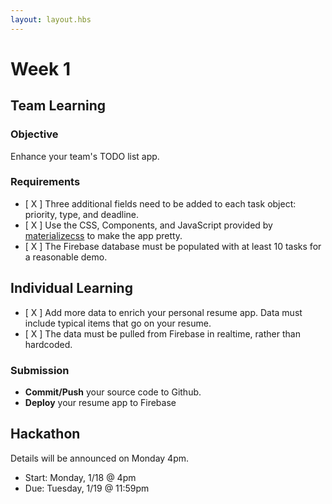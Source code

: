 ```yaml
---
layout: layout.hbs
---
```


# Week 1

## Team Learning

### Objective

Enhance your team's TODO list app.

### Requirements

* [ X ] Three additional fields need to be added to each task object: priority, type, and deadline.
* [ X ] Use the CSS, Components, and JavaScript provided by [materializecss](http://materializecss.com/) to make the app pretty.
* [ X ] The Firebase database must be populated with at least 10 tasks for a reasonable demo.

## Individual Learning

* [ X ] Add more data to enrich your personal resume app. Data must include typical items that go on your resume.
* [ X ] The data must be pulled from Firebase in realtime, rather than hardcoded.

### Submission

* __Commit/Push__ your source code to Github.
* __Deploy__ your resume app to Firebase


## Hackathon

Details will be announced on Monday 4pm.

* Start: Monday, 1/18 @ 4pm
* Due: Tuesday, 1/19 @ 11:59pm
